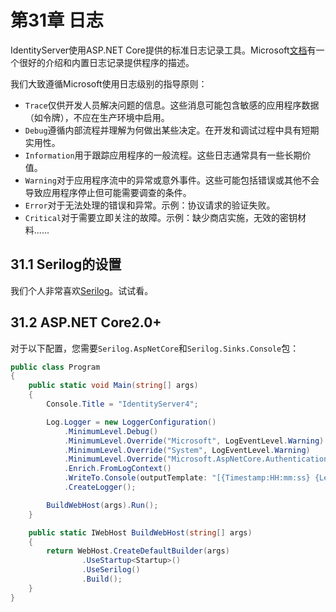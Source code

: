 # 第31章 日志
IdentityServer使用ASP.NET Core提供的标准日志记录工具。Microsoft[文档](https://docs.microsoft.com/en-us/aspnet/core/fundamentals/logging)有一个很好的介绍和内置日志记录提供程序的描述。

我们大致遵循Microsoft使用日志级别的指导原则：

* `Trace`仅供开发人员解决问题的信息。这些消息可能包含敏感的应用程序数据（如令牌），不应在生产环境中启用。
* `Debug`遵循内部流程并理解为何做出某些决定。在开发和调试过程中具有短期实用性。
* `Information`用于跟踪应用程序的一般流程。这些日志通常具有一些长期价值。
* `Warning`对于应用程序流中的异常或意外事件。这些可能包括错误或其他不会导致应用程序停止但可能需要调查的条件。
* `Error`对于无法处理的错误和异常。示例：协议请求的验证失败。
* `Critical`对于需要立即关注的故障。示例：缺少商店实施，无效的密钥材料......

## 31.1 Serilog的设置
我们个人非常喜欢[Serilog](https://serilog.net/)。试试看。

## 31.2 ASP.NET Core2.0+ 
对于以下配置，您需要`Serilog.AspNetCore`和`Serilog.Sinks.Console`包：

``` C#
public class Program
{
    public static void Main(string[] args)
    {
        Console.Title = "IdentityServer4";

        Log.Logger = new LoggerConfiguration()
            .MinimumLevel.Debug()
            .MinimumLevel.Override("Microsoft", LogEventLevel.Warning)
            .MinimumLevel.Override("System", LogEventLevel.Warning)
            .MinimumLevel.Override("Microsoft.AspNetCore.Authentication", LogEventLevel.Information)
            .Enrich.FromLogContext()
            .WriteTo.Console(outputTemplate: "[{Timestamp:HH:mm:ss} {Level}] {SourceContext}{NewLine}{Message:lj}{NewLine}{Exception}{NewLine}", theme: AnsiConsoleTheme.Literate)
            .CreateLogger();

        BuildWebHost(args).Run();
    }

    public static IWebHost BuildWebHost(string[] args)
    {
        return WebHost.CreateDefaultBuilder(args)
                .UseStartup<Startup>()
                .UseSerilog()
                .Build();
    }
}
```  
